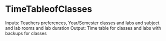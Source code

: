 # TimeTableofClasses


Inputs: Teachers preferences, Year/Semester classes and labs and subject and lab rooms and lab duration
Output: Time table for classes and labs with backups for classes
